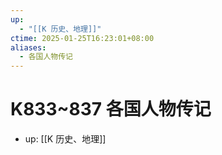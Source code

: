 ```yaml
---
up:
  - "[[K 历史、地理]]"
ctime: 2025-01-25T16:23:01+08:00
aliases:
  - 各国人物传记
---
```


# K833~837 各国人物传记

- up: [[K 历史、地理]]
